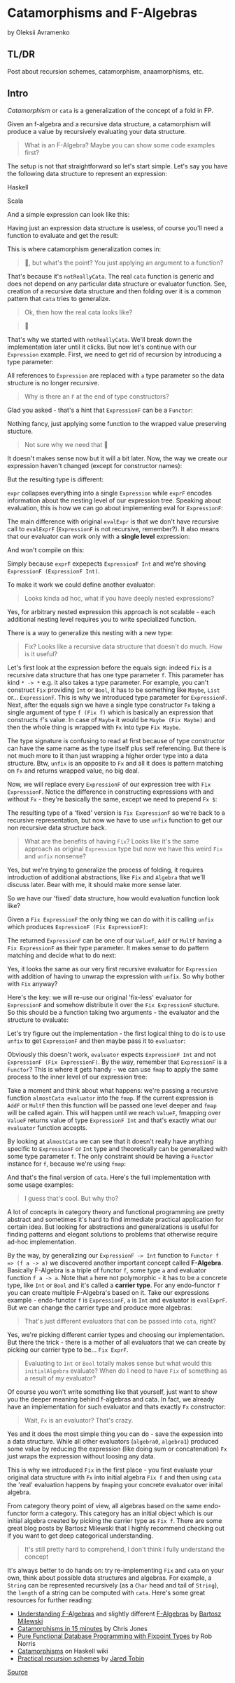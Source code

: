 # Catamorphisms and F-Algebras
by Oleksii Avramenko

## TL/DR
Post about recursion schemes, catamorphism, anaamorphisms, etc.

## Intro

*Catamorphism* or `cata` is a generalization of the concept of a fold in FP.

Given an f-algebra and a recursive data structure, a catamorphism will produce a value by recursively evaluating your data structure.

> What is an F-Algebra? Maybe you can show some code examples first?

The setup is not that straightforward so let's start simple. Let's say you have the following data structure to represent an expression:

Haskell

Scala

And a simple expression can look like this:

Having just an expression data structure is useless, of course you'll need a function to evaluate and get the result:

This is where catamorphism generalization comes in:

> 🤨, but what's the point? You just applying an argument to a function?

That's because it's `notReallyCata`. The real `cata` function is generic and does not depend on any particular data structure or evaluator function. See, creation of a recursive data structure and then folding over it is a common pattern that `cata` tries to generalize.

> Ok, then how the real cata looks like?

> 🤯

That's why we started with `notReallyCata`. We'll break down the implementation later until it clicks. But now let's continue with our `Expression` example. First, we need to get rid of recursion by introducing a type parameter:

All references to `Expression` are replaced with `a` type parameter so the data structure is no longer recursive.

> Why is there an `F` at the end of type constructors?

Glad you asked - that's a hint that `ExpressionF` can be a `Functor`:

Nothing fancy, just applying some function to the wrapped value preserving stucture.

> Not sure why we need that 🤔

It doesn't makes sense now but it will a bit later. Now, the way we create our expression haven't changed (except for constructor names):

But the resulting type is different:

`expr` collapses everything into a single `Expression` while `exprF` encodes information about the nesting level of our expression tree. Speaking about evaluation, this is how we can go about implementing eval for `ExpressionF`:

The main difference with original `evalExpr` is that we don't have recursive call to `evalExprF` (`ExpressionF` is not recursive, remember?). It also means that our evaluator can work only with a **single level** expression:

And won't compile on this:

Simply because `exprF` expepects `ExpressionF Int` and we're shoving `ExpressionF (ExpressionF Int)`.

To make it work we could define another evaluator:

> Looks kinda ad hoc, what if you have deeply nested expressions?

Yes, for arbitrary nested expression this approach is not scalable - each additional nesting level requires you to write specialized function.

There is a way to generalize this nesting with a new type:

> Fix? Looks like a recursive data structure that doesn't do much. How is it useful?

Let's first look at the expression before the equals sign: indeed `Fix` is a recursive data structure that has one type parameter `f`. This parameter has kind `* -> *` e.g. it also takes a type parameter. For example, you can't construct `Fix` providing `Int` or `Bool`, it has to be something like `Maybe`, `List` or… `ExpressionF`. This is why we introduced type parameter for `ExpressionF`. Next, after the equals sign we have a single type constructor `Fx` taking a single argument of type `f (Fix f)` which is basically an expression that constructs `f`'s value. In case of `Maybe` it would be `Maybe (Fix Maybe)` and then the whole thing is wrapped with `Fx` into type `Fix Maybe`.

The type signature is confusing to read at first because of type constructor can have the same name as the type itself plus self referencing. But there is not much more to it than just wrapping a higher order type into a data structure. Btw, `unfix` is an opposite to `Fx` and all it does is pattern matching on `Fx` and returns wrapped value, no big deal.

Now, we will replace every `ExpressionF` of our expression tree with `Fix ExpressionF`. Notice the difference in constructing expressions with and without `Fx` - they're basically the same, except we need to prepend `Fx $`:

The resulting type of a 'fixed' version is `Fix ExpressionF` so we're back to a recursive representation, but now we have to use `unfix` function to get our non recursive data structure back.

> What are the benefits of having `Fix`? Looks like it's the same approach as original `Expression` type but now we have this weird `Fix` and `unfix` nonsense?

Yes, but we're trying to generalize the process of folding, it requires introduction of additional abstractions, like `Fix` and `Algebra` that we'll discuss later. Bear with me, it should make more sense later.

So we have our 'fixed' data structure, how would evaluation function look like?

Given a `Fix ExpressionF` the only thing we can do with it is calling `unfix` which produces `ExpressionF (Fix ExpressionF)`:

The returned `ExpressionF` can be one of our `ValueF`, `AddF` or `MultF` having a `Fix ExpressionF` as their type parameter. It makes sense to do pattern matching and decide what to do next:

Yes, it looks the same as our very first recursive evaluator for `Expression` with addition of having to unwrap the expression with `unfix`. So why bother with `Fix` anyway?

Here's the key: we will re-use our original 'fix-less' evaluator for `ExpressionF` and somehow distribute it over the `Fix ExpressionF` stucture. So this should be a function taking two arguments - the evaluator and the structure to evaluate:

Let's try figure out the implementation - the first logical thing to do is to use `unfix` to get `ExpressionF` and then maybe pass it to `evaluator`:

Obviously this doesn't work, `evaluator` expects `ExpressionF Int` and not `ExpressionF (Fix ExpressionF)`. By the way, remember that `ExpressionF` is a `Functor`? This is where it gets handy - we can use `fmap` to apply the same process to the inner level of our expression tree:

Take a moment and think about what happens: we're passing a recursive function `almostCata evaluator` into the `fmap`. If the current expression is `AddF` or `MultF` then this function will be passed one level deeper and `fmap` will be called again. This will happen until we reach `ValueF`, fmapping over `ValueF` returns value of type `ExpressionF Int` and that's exactly what our `evaluator` function accepts.

By looking at `almostCata` we can see that it doesn't really have anything specific to `ExpressionF` or `Int` type and theoretically can be generalized with some type parameter `f`. The only constraint should be having a `Functor` instance for `f`, because we're using `fmap`:

And that's the final version of `cata`. Here's the full implementation with some usage examples:

> I guess that's cool. But why tho?

A lot of concepts in category theory and functional programming are pretty abstract and sometimes it's hard to find immediate practical application for certain idea. But looking for abstractions and generalizations is useful for finding patterns and elegant solutions to problems that otherwise require ad-hoc implementation.

By the way, by generalizing our `ExpressionF -> Int` function to `Functor f => (f a -> a)` we discovered another important concept called **F-Algebra**. Basically F-Algebra is a triple of functor `f`, some type `a` and evaluator function `f a -> a`. Note that `a` here not polymorphic - it has to be a concrete type, like `Int` or `Bool` and it's called a **carrier type**. For any endo-functor `f` you can create multiple F-Algebra's based on it. Take our expressions example - endo-functor `f` is `ExpressionF`, `a` is `Int` and evaluator is `evalExprF`. But we can change the carrier type and produce more algebras:

> That's just different evaluators that can be passed into `cata`, right?

Yes, we're picking different carrier types and choosing our implementation. But there the trick - there is a mother of all evaluators that we can create by picking our carrier type to be… `Fix ExprF`.

> Evaluating to `Int` or `Bool` totally makes sense but what would this `initialAlgebra` evaluate? When do I need to have `Fix` of something as a result of my evaluator?

Of course you won't write something like that yourself, just want to show you the deeper meaning behind f-algebras and cata. In fact, we already have an implementation for such evaluator and thats exactly `Fx` constructor:

> Wait, `Fx` is an evaluator? That's crazy.

Yes and it does the most simple thing you can do - save the expession into a data structure. While all other evaluators (`algebra0`, `algebra1`) produced some value by reducing the expression (like doing sum or concatenation) `Fx` just wraps the expression without loosing any data.

This is why we introduced `Fix` in the first place - you first evaluate your original data structure with `Fx` into initial algebra `Fix f` and then using `cata` the 'real' evaluation happens by `fmap`ing your concrete evaluator over inital algebra.

From category theory point of view, all algebras based on the same endo-functor form a category. This category has an initial object which is our initial algebra created by picking the carrier type as `Fix f`. There are some great blog posts by Bartosz Milewski that I highly recommend checking out if you want to get deep categorical understanding.

> It's still pretty hard to comprehend, I don't think I fully understand the concept

It's always better to do hands on: try re-implementing `Fix` and `cata` on your own, think about possible data structures and algebras. For example, a `String` can be represented recursively (as a `Char` head and tail of `String`), the `length` of a string can be computed with `cata`. Here's some great resources for further reading:

*   [Understanding F-Algebras](https://www.schoolofhaskell.com/user/bartosz/understanding-algebras) and slightly different [F-Algebras](https://bartoszmilewski.com/2017/02/28/f-algebras/) by [Bartosz Milewski](https://bartoszmilewski.com/)
*   [Catamorphisms in 15 minutes](http://chrislambda.github.io/blog/2014/01/30/catamorphisms-in-15-minutes/) by Chris Jones
*   [Pure Functional Database Programming with Fixpoint Types](https://www.youtube.com/watch?v=7xSfLPD6tiQ) by Rob Norris
*   [Catamorphisms](https://wiki.haskell.org/Catamorphisms) on Haskell wiki
*   [Practical recursion schemes](https://jtobin.io/practical-recursion-schemes) by [Jared Tobin](https://jtobin.io/)


[Source](https://medium.com/@olxc/catamorphisms-and-f-algebras-b4e91380d134)
